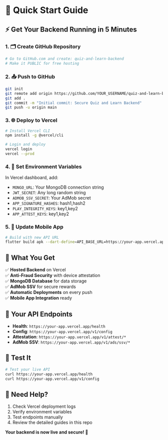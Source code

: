 # 🚀 Quick Start Guide

## ⚡ Get Your Backend Running in 5 Minutes

### 1. 🗂️ Create GitHub Repository
```bash
# Go to GitHub.com and create: quiz-and-learn-backend
# Make it PUBLIC for free hosting
```

### 2. 📤 Push to GitHub
```bash
git init
git remote add origin https://github.com/YOUR_USERNAME/quiz-and-learn-backend.git
git add .
git commit -m "Initial commit: Secure Quiz and Learn Backend"
git push -u origin main
```

### 3. 🌐 Deploy to Vercel
```bash
# Install Vercel CLI
npm install -g @vercel/cli

# Login and deploy
vercel login
vercel --prod
```

### 4. 🔧 Set Environment Variables
In Vercel dashboard, add:
- `MONGO_URL`: Your MongoDB connection string
- `JWT_SECRET`: Any long random string
- `ADMOB_SSV_SECRET`: Your AdMob secret
- `APP_SIGNATURE_HASHES`: hash1,hash2
- `PLAY_INTEGRITY_KEYS`: key1,key2
- `APP_ATTEST_KEYS`: key1,key2

### 5. 📱 Update Mobile App
```bash
# Build with new API URL
flutter build apk --dart-define=API_BASE_URL=https://your-app.vercel.app
```

## 🎯 What You Get

✅ **Hosted Backend** on Vercel  
✅ **Anti-Fraud Security** with device attestation  
✅ **MongoDB Database** for data storage  
✅ **AdMob SSV** for secure rewards  
✅ **Automatic Deployments** on every push  
✅ **Mobile App Integration** ready  

## 🔗 Your API Endpoints

- **Health**: `https://your-app.vercel.app/health`
- **Config**: `https://your-app.vercel.app/v1/config`
- **Attestation**: `https://your-app.vercel.app/v1/attest/*`
- **AdMob SSV**: `https://your-app.vercel.app/v1/ads/ssv/*`

## 🧪 Test It

```bash
# Test your live API
curl https://your-app.vercel.app/health
curl https://your-app.vercel.app/v1/config
```

## 🚨 Need Help?

1. Check Vercel deployment logs
2. Verify environment variables
3. Test endpoints manually
4. Review the detailed guides in this repo

**Your backend is now live and secure! 🎉**
